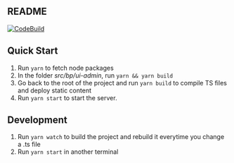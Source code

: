 ## README

[![CodeBuild](https://codebuild.us-east-1.amazonaws.com/badges?uuid=eyJlbmNyeXB0ZWREYXRhIjoiamMxSkRSWTF6UHl6NjREN0tHajN0SHpUWUs3dnU4R1YvTDVFNTJYVHl1N3R2cStESnFHTitjeVBHV2Z2a21kK0tYMXZpbUl5YmVQaDFHSGFibGhtTHZzPSIsIml2UGFyYW1ldGVyU3BlYyI6IlhJK3FQSFZQb0VuQlpTWm8iLCJtYXRlcmlhbFNldFNlcmlhbCI6MX0%3D&branch=master)](https://console.aws.amazon.com/codebuild/home?region=us-east-1#/projects/botpress-server-binaries/view)

## Quick Start

1. Run `yarn` to fetch node packages
1. In the folder _src/bp/ui-admin_, run `yarn && yarn build`
1. Go back to the root of the project and run `yarn build` to compile TS files and deploy static content
1. Run `yarn start` to start the server.

## Development

1. Run `yarn watch` to build the project and rebuild it everytime you change a .ts file
1. Run `yarn start` in another terminal
